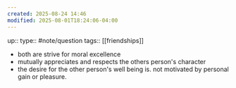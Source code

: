 ```yaml
---
created: 2025-08-24 14:46
modified: 2025-08-01T18:24:06-04:00
---
```

up::
type:: #note/question 
tags:: [[friendships]]
- both are strive for moral excellence 
- mutually appreciates and  respects the others person's character
- the desire for the other person's well being is. not motivated by personal gain or pleasure.
